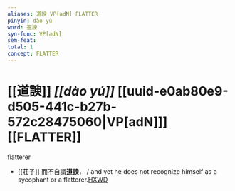 ```yaml
---
aliases: 道諛 VP[adN] FLATTER
pinyin: dào yú
word: 道諛
syn-func: VP[adN]
sem-feat: 
total: 1
concept: FLATTER 
---
```

# [[道諛]] *[[dào yú]]*  [[uuid-e0ab80e9-d505-441c-b27b-572c28475060|VP[adN]]] [[FLATTER]]
flatterer
 - [[莊子]] 而不自謂**道諛**， / and yet he does not recognize himself as a sycophant or a flatterer.[HXWD](https://hxwd.org/textview.html?location=KR5c0126_tls_012-22a.30)